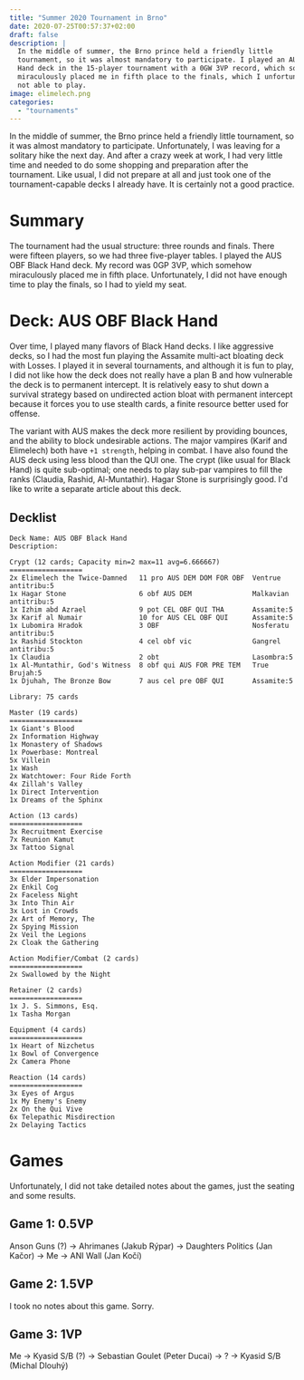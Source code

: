 ```yaml
---
title: "Summer 2020 Tournament in Brno"
date: 2020-07-25T00:57:37+02:00
draft: false
description: |
  In the middle of summer, the Brno prince held a friendly little
  tournament, so it was almost mandatory to participate. I played an AUS OBF Black
  Hand deck in the 15-player tournament with a 0GW 3VP record, which somehow
  miraculously placed me in fifth place to the finals, which I unfortunately was
  not able to play.
image: elimelech.png
categories:
  - "tournaments"
---
```


In the middle of summer, the Brno prince held a friendly little tournament, so
it was almost mandatory to participate. Unfortunately, I was leaving for a
solitary hike the next day. And after a crazy week at work, I had very little
time and needed to do some shopping and preparation after the tournament. Like
usual, I did not prepare at all and just took one of the tournament-capable
decks I already have. It is certainly not a good practice.

# Summary

The tournament had the usual structure: three rounds and finals. There were
fifteen players, so we had three five-player tables. I played the AUS OBF Black
Hand deck. My record was 0GP 3VP, which somehow miraculously placed me in fifth
place. Unfortunately, I did not have enough time to play the finals, so I had to
yield my seat.

# Deck: AUS OBF Black Hand

Over time, I played many flavors of Black Hand decks. I like aggressive decks,
so I had the most fun playing the Assamite multi-act bloating deck with Losses.
I played it in several tournaments, and although it is fun to play, I did not
like how the deck does not really have a plan B and how vulnerable the deck is
to permanent intercept. It is relatively easy to shut down a survival strategy
based on undirected action bloat with permanent intercept because it forces you
to use stealth cards, a finite resource better used for offense.

The variant with AUS makes the deck more resilient by providing bounces, and the
ability to block undesirable actions. The major vampires (Karif and Elimelech)
both have `+1 strength`, helping in combat. I have also found the AUS deck using
less blood than the QUI one. The crypt (like usual for Black Hand) is quite
sub-optimal; one needs to play sub-par vampires to fill the ranks (Claudia,
Rashid, Al-Muntathir). Hagar Stone is surprisingly good. I'd like to write a
separate article about this deck.

## Decklist

```
Deck Name: AUS OBF Black Hand
Description: 

Crypt (12 cards; Capacity min=2 max=11 avg=6.666667)
==================
2x Elimelech the Twice-Damned   11 pro AUS DEM DOM FOR OBF  Ventrue antitribu:5
1x Hagar Stone                  6 obf AUS DEM               Malkavian antitribu:5
1x Izhim abd Azrael             9 pot CEL OBF QUI THA       Assamite:5
3x Karif al Numair              10 for AUS CEL OBF QUI      Assamite:5
1x Lubomira Hradok              3 OBF                       Nosferatu antitribu:5
1x Rashid Stockton              4 cel obf vic               Gangrel antitribu:5
1x Claudia                      2 obt                       Lasombra:5
1x Al-Muntathir, God's Witness  8 obf qui AUS FOR PRE TEM   True Brujah:5
1x Djuhah, The Bronze Bow       7 aus cel pre OBF QUI       Assamite:5

Library: 75 cards

Master (19 cards)
==================
1x Giant's Blood
2x Information Highway
1x Monastery of Shadows
1x Powerbase: Montreal
5x Villein
1x Wash
2x Watchtower: Four Ride Forth
4x Zillah's Valley
1x Direct Intervention
1x Dreams of the Sphinx

Action (13 cards)
==================
3x Recruitment Exercise
7x Reunion Kamut
3x Tattoo Signal

Action Modifier (21 cards)
==================
3x Elder Impersonation
2x Enkil Cog
2x Faceless Night
3x Into Thin Air
3x Lost in Crowds
2x Art of Memory, The
2x Spying Mission
2x Veil the Legions
2x Cloak the Gathering

Action Modifier/Combat (2 cards)
==================
2x Swallowed by the Night

Retainer (2 cards)
==================
1x J. S. Simmons, Esq.
1x Tasha Morgan

Equipment (4 cards)
==================
1x Heart of Nizchetus
1x Bowl of Convergence
2x Camera Phone

Reaction (14 cards)
==================
3x Eyes of Argus
1x My Enemy's Enemy
2x On the Qui Vive
6x Telepathic Misdirection
2x Delaying Tactics
```

# Games

Unfortunately, I did not take detailed notes about the games, just the seating and some results.

## Game 1: 0.5VP

Anson Guns (?) → Ahrimanes (Jakub Rýpar) → Daughters Politics (Jan Kačor) → Me → ANI Wall (Jan Kočí)

## Game 2: 1.5VP

I took no notes about this game. Sorry.

## Game 3: 1VP

Me → Kyasid S/B (?) → Sebastian Goulet (Peter Ducai) → ? → Kyasid S/B (Michal Dlouhý)
